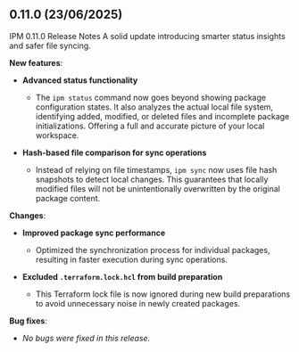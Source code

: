 ## 0.11.0 (23/06/2025)

IPM 0.11.0 Release Notes
A solid update introducing smarter status insights and safer file syncing.

**New features**:

- **Advanced status functionality**
  - The `ipm status` command now goes beyond showing package configuration states. It also analyzes the actual local file system, identifying added, modified, or deleted files and incomplete package initializations. Offering a full and accurate picture of your local workspace.

- **Hash-based file comparison for sync operations**
  - Instead of relying on file timestamps, `ipm sync` now uses file hash snapshots to detect local changes. This guarantees that locally modified files will not be unintentionally overwritten by the original package content.

**Changes**:

- **Improved package sync performance**
  - Optimized the synchronization process for individual packages, resulting in faster execution during sync operations.

- **Excluded `.terraform.lock.hcl` from build preparation**
  - This Terraform lock file is now ignored during new build preparations to avoid unnecessary noise in newly created packages.

**Bug fixes**:

- _No bugs were fixed in this release._
